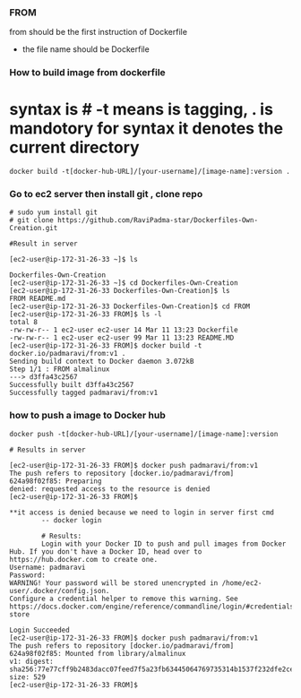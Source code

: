### FROM

from should be the first instruction of Dockerfile

- the file name should be Dockerfile

### How to build image from dockerfile

# syntax is # -t means is tagging, . is mandotory for syntax it denotes the current directory

```
docker build -t[docker-hub-URL]/[your-username]/[image-name]:version .
```

### Go to ec2 server then install git , clone repo

    # sudo yum install git
    # git clone https://github.com/RaviPadma-star/Dockerfiles-Own-Creation.git

    #Result in server

```
[ec2-user@ip-172-31-26-33 ~]$ ls

Dockerfiles-Own-Creation
[ec2-user@ip-172-31-26-33 ~]$ cd Dockerfiles-Own-Creation
[ec2-user@ip-172-31-26-33 Dockerfiles-Own-Creation]$ ls
FROM README.md
[ec2-user@ip-172-31-26-33 Dockerfiles-Own-Creation]$ cd FROM
[ec2-user@ip-172-31-26-33 FROM]$ ls -l
total 8
-rw-rw-r-- 1 ec2-user ec2-user 14 Mar 11 13:23 Dockerfile
-rw-rw-r-- 1 ec2-user ec2-user 99 Mar 11 13:23 README.MD
[ec2-user@ip-172-31-26-33 FROM]$ docker build -t docker.io/padmaravi/from:v1 .
Sending build context to Docker daemon 3.072kB
Step 1/1 : FROM almalinux
---> d3ffa43c2567
Successfully built d3ffa43c2567
Successfully tagged padmaravi/from:v1

```

### how to push a image to Docker hub

```
docker push -t[docker-hub-URL]/[your-username]/[image-name]:version

# Results in server

[ec2-user@ip-172-31-26-33 FROM]$ docker push padmaravi/from:v1
The push refers to repository [docker.io/padmaravi/from]
624a98f02f85: Preparing
denied: requested access to the resource is denied
[ec2-user@ip-172-31-26-33 FROM]$

**it access is denied because we need to login in server first cmd
        -- docker login

        # Results:
        Login with your Docker ID to push and pull images from Docker Hub. If you don't have a Docker ID, head over to https://hub.docker.com to create one.
Username: padmaravi
Password:
WARNING! Your password will be stored unencrypted in /home/ec2-user/.docker/config.json.
Configure a credential helper to remove this warning. See
https://docs.docker.com/engine/reference/commandline/login/#credentials-store

Login Succeeded
[ec2-user@ip-172-31-26-33 FROM]$ docker push padmaravi/from:v1
The push refers to repository [docker.io/padmaravi/from]
624a98f02f85: Mounted from library/almalinux
v1: digest: sha256:77e77cff9b2483dacc07feed7f5a23fb63445064769735314b1537f232dfe2ce size: 529
[ec2-user@ip-172-31-26-33 FROM]$



```
